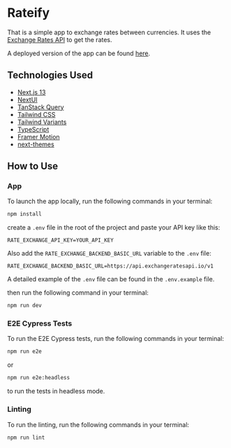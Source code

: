 # Rateify

That is a simple app to exchange rates between currencies. It uses the [Exchange Rates API](https://exchangeratesapi.io) to get the rates.

A deployed version of the app can be found [here](https://rateify.vercel.app/).

## Technologies Used

- [Next.js 13](https://nextjs.org/docs/getting-started)
- [NextUI](https://nextui.org)
- [TanStack Query](https://tanstack.com/query/latest)
- [Tailwind CSS](https://tailwindcss.com)
- [Tailwind Variants](https://tailwind-variants.org)
- [TypeScript](https://www.typescriptlang.org)
- [Framer Motion](https://www.framer.com/motion)
- [next-themes](https://github.com/pacocoursey/next-themes)

## How to Use
### App
To launch the app locally, run the following commands in your terminal:

```bash
npm install
```

create a `.env` file in the root of the project and paste your API key like this:

```
RATE_EXCHANGE_API_KEY=YOUR_API_KEY
```
Also add the `RATE_EXCHANGE_BACKEND_BASIC_URL` variable to the `.env` file:
```
RATE_EXCHANGE_BACKEND_BASIC_URL=https://api.exchangeratesapi.io/v1
```
A detailed example of the `.env` file can be found in the `.env.example` file.


then run the following command in your terminal:

```bash
npm run dev
```

### E2E Cypress Tests
To run the E2E Cypress tests, run the following commands in your terminal:

```bash
npm run e2e
```
or
```bash
npm run e2e:headless
```
to run the tests in headless mode.


### Linting
To run the linting, run the following commands in your terminal:

```bash
npm run lint
```

